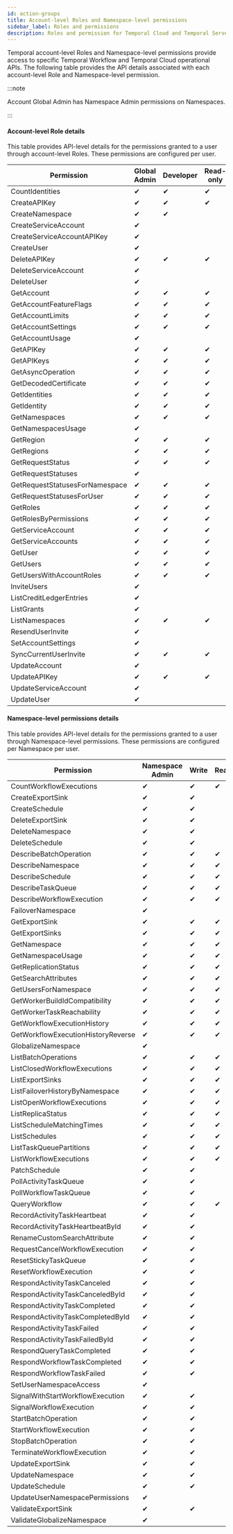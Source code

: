 ```yaml
---
id: action-groups
title: Account-level Roles and Namespace-level permissions
sidebar_label: Roles and permissions
description: Roles and permission for Temporal Cloud and Temporal Server.
---
```


Temporal account-level Roles and Namespace-level permissions provide access to specific Temporal Workflow and Temporal Cloud operational APIs.
The following table provides the API details associated with each account-level Role and Namespace-level permission.

:::note

Account Global Admin has Namespace Admin permissions on Namespaces.

:::

#### Account-level Role details

This table provides API-level details for the permissions granted to a user through account-level Roles. These permissions are configured per user.

| Permission                     | Global Admin | Developer | Read-only |
| ------------------------------ | ------------ | --------- | --------- |
| CountIdentities                | ✔            | ✔         | ✔         |
| CreateAPIKey                   | ✔            | ✔         | ✔         |
| CreateNamespace                | ✔            | ✔         |           |
| CreateServiceAccount           | ✔            |           |           |
| CreateServiceAccountAPIKey     | ✔            |           |           |
| CreateUser                     | ✔            |           |           |
| DeleteAPIKey                   | ✔            | ✔         | ✔         |
| DeleteServiceAccount           | ✔            |           |           |
| DeleteUser                     | ✔            |           |           |
| GetAccount                     | ✔            | ✔         | ✔         |
| GetAccountFeatureFlags         | ✔            | ✔         | ✔         |
| GetAccountLimits               | ✔            | ✔         | ✔         |
| GetAccountSettings             | ✔            | ✔         | ✔         |
| GetAccountUsage                | ✔            |           |           |
| GetAPIKey                      | ✔            | ✔         | ✔         |
| GetAPIKeys                     | ✔            | ✔         | ✔         |
| GetAsyncOperation              | ✔            | ✔         | ✔         |
| GetDecodedCertificate          | ✔            | ✔         | ✔         |
| GetIdentities                  | ✔            | ✔         | ✔         |
| GetIdentity                    | ✔            | ✔         | ✔         |
| GetNamespaces                  | ✔            | ✔         | ✔         |
| GetNamespacesUsage             | ✔            |           |           |
| GetRegion                      | ✔            | ✔         | ✔         |
| GetRegions                     | ✔            | ✔         | ✔         |
| GetRequestStatus               | ✔            | ✔         | ✔         |
| GetRequestStatuses             | ✔            |           |           |
| GetRequestStatusesForNamespace | ✔            | ✔         | ✔         |
| GetRequestStatusesForUser      | ✔            | ✔         | ✔         |
| GetRoles                       | ✔            | ✔         | ✔         |
| GetRolesByPermissions          | ✔            | ✔         | ✔         |
| GetServiceAccount              | ✔            | ✔         | ✔         |
| GetServiceAccounts             | ✔            | ✔         | ✔         |
| GetUser                        | ✔            | ✔         | ✔         |
| GetUsers                       | ✔            | ✔         | ✔         |
| GetUsersWithAccountRoles       | ✔            | ✔         | ✔         |
| InviteUsers                    | ✔            |           |           |
| ListCreditLedgerEntries        | ✔            |           |           |
| ListGrants                     | ✔            |           |           |
| ListNamespaces                 | ✔            | ✔         | ✔         |
| ResendUserInvite               | ✔            |           |           |
| SetAccountSettings             | ✔            |           |           |
| SyncCurrentUserInvite          | ✔            | ✔         | ✔         |
| UpdateAccount                  | ✔            |           |           |
| UpdateAPIKey                   | ✔            | ✔         | ✔         |
| UpdateServiceAccount           | ✔            |           |           |
| UpdateUser                     | ✔            |           |           |

#### Namespace-level permissions details

This table provides API-level details for the permissions granted to a user through Namespace-level permissions. These permissions are configured per Namespace per user.

| Permission                         | Namespace Admin | Write | Read |
| ---------------------------------- | --------------- | ----- | ---- |
| CountWorkflowExecutions            | ✔               | ✔     | ✔    |
| CreateExportSink                   | ✔               | ✔     |      |
| CreateSchedule                     | ✔               | ✔     |      |
| DeleteExportSink                   | ✔               | ✔     |      |
| DeleteNamespace                    | ✔               | ✔     |      |
| DeleteSchedule                     | ✔               | ✔     |      |
| DescribeBatchOperation             | ✔               | ✔     | ✔    |
| DescribeNamespace                  | ✔               | ✔     | ✔    |
| DescribeSchedule                   | ✔               | ✔     | ✔    |
| DescribeTaskQueue                  | ✔               | ✔     | ✔    |
| DescribeWorkflowExecution          | ✔               | ✔     | ✔    |
| FailoverNamespace                  | ✔               |       |      |
| GetExportSink                      | ✔               | ✔     | ✔    |
| GetExportSinks                     | ✔               | ✔     | ✔    |
| GetNamespace                       | ✔               | ✔     | ✔    |
| GetNamespaceUsage                  | ✔               | ✔     | ✔    |
| GetReplicationStatus               | ✔               | ✔     | ✔    |
| GetSearchAttributes                | ✔               | ✔     | ✔    |
| GetUsersForNamespace               | ✔               | ✔     | ✔    |
| GetWorkerBuildIdCompatibility      | ✔               | ✔     | ✔    |
| GetWorkerTaskReachability          | ✔               | ✔     | ✔    |
| GetWorkflowExecutionHistory        | ✔               | ✔     | ✔    |
| GetWorkflowExecutionHistoryReverse | ✔               | ✔     | ✔    |
| GlobalizeNamespace                 | ✔               |       |      |
| ListBatchOperations                | ✔               | ✔     | ✔    |
| ListClosedWorkflowExecutions       | ✔               | ✔     | ✔    |
| ListExportSinks                    | ✔               | ✔     | ✔    |
| ListFailoverHistoryByNamespace     | ✔               | ✔     | ✔    |
| ListOpenWorkflowExecutions         | ✔               | ✔     | ✔    |
| ListReplicaStatus                  | ✔               | ✔     | ✔    |
| ListScheduleMatchingTimes          | ✔               | ✔     | ✔    |
| ListSchedules                      | ✔               | ✔     | ✔    |
| ListTaskQueuePartitions            | ✔               | ✔     | ✔    |
| ListWorkflowExecutions             | ✔               | ✔     | ✔    |
| PatchSchedule                      | ✔               | ✔     |      |
| PollActivityTaskQueue              | ✔               | ✔     |      |
| PollWorkflowTaskQueue              | ✔               | ✔     |      |
| QueryWorkflow                      | ✔               | ✔     | ✔    |
| RecordActivityTaskHeartbeat        | ✔               | ✔     |      |
| RecordActivityTaskHeartbeatById    | ✔               | ✔     |      |
| RenameCustomSearchAttribute        | ✔               | ✔     |      |
| RequestCancelWorkflowExecution     | ✔               | ✔     |      |
| ResetStickyTaskQueue               | ✔               | ✔     |      |
| ResetWorkflowExecution             | ✔               | ✔     |      |
| RespondActivityTaskCanceled        | ✔               | ✔     |      |
| RespondActivityTaskCanceledById    | ✔               | ✔     |      |
| RespondActivityTaskCompleted       | ✔               | ✔     |      |
| RespondActivityTaskCompletedById   | ✔               | ✔     |      |
| RespondActivityTaskFailed          | ✔               | ✔     |      |
| RespondActivityTaskFailedById      | ✔               | ✔     |      |
| RespondQueryTaskCompleted          | ✔               | ✔     |      |
| RespondWorkflowTaskCompleted       | ✔               | ✔     |      |
| RespondWorkflowTaskFailed          | ✔               | ✔     |      |
| SetUserNamespaceAccess             | ✔               |       |      |
| SignalWithStartWorkflowExecution   | ✔               | ✔     |      |
| SignalWorkflowExecution            | ✔               | ✔     |      |
| StartBatchOperation                | ✔               | ✔     |      |
| StartWorkflowExecution             | ✔               | ✔     |      |
| StopBatchOperation                 | ✔               | ✔     |      |
| TerminateWorkflowExecution         | ✔               | ✔     |      |
| UpdateExportSink                   | ✔               | ✔     |      |
| UpdateNamespace                    | ✔               | ✔     |      |
| UpdateSchedule                     | ✔               | ✔     |      |
| UpdateUserNamespacePermissions     | ✔               |       |      |
| ValidateExportSink                 | ✔               | ✔     |      |
| ValidateGlobalizeNamespace         | ✔               |       |      |

